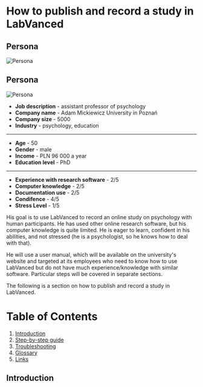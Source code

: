 <h1>How to publish and record a study in LabVanced</h1>


<h2>Persona</h2>

![Persona](\images\persona "Persona")

<h2>Persona</h2>

![Persona](https://upload.wikimedia.org/wikipedia/commons/4/41/Sunflower_from_Silesia2.jpg "sun")


* **Job description** - assistant professor of psychology
* **Company name** - Adam Mickiewicz University in Poznań
* **Company size** - 5000
* **Industry** - psychology, education
----------------
* **Age** - 50
* **Gender** - male
* **Income** - PLN 96 000 a year
* **Education level** - PhD
---------------
* **Experience with research software** - 2/5
* **Computer knowledge** - 2/5
* **Documentation use** - 2/5
* **Condifence** - 4/5
* **Stress Level** - 1/5

His goal is to use LabVanced to record an online study on psychology with human participants. He has used other online research software, but his computer knowledge is quite limited. He is eager to learn, confident in his abilities, and not stressed (he is a psychologist, so he knows how to deal with that).

He will use a user manual, which will be available on the university's website and targeted at its employees who need to know how to use LabVanced but do not have much experience/knowledge with similar software. Particular steps will be covered in separate sections.

The following is a section on how to publish and record a study in LabVanced.

# Table of Contents
1. [Introduction](#<h2>Introduction</h2>)
2. [Step-by-step guide](#example2)
3. [Troubleshooting](#third-example)
4. [Glossary](#fourth-examplehttpwwwfourthexamplecom)
5. [Links](#Links)

<h2>Introduction</h2>
















